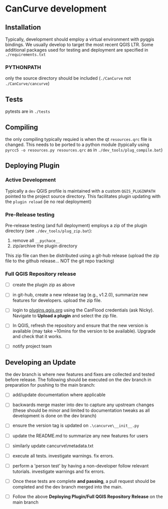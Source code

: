 # CanCurve development

## Installation
Typically, development should employ a virtual environment with pyqgis bindings. 
We usually develop to target the most recent QGIS LTR. 
Some additional packages used for testing and deployment are specified in `./requirements.txt`

### PYTHONPATH
only the source directory should be included (`./CanCurve` not `./CanCurve/cancurve`)

## Tests
pytests are in `./tests`

## Compiling
the only compiling typically requied is when the qt `resources.qrc` file is changed. This needs to be ported to a python module (typically using  `pyrcc5 -o resources.py resources.qrc` as in `./dev_tools/plug_compile.bat`)



## Deploying Plugin

### Active Development
Typically a `dev` QGIS profile is maintained with a custom `QGIS_PLUGINPATH` pointed to the project source directory. This facilitates plugin updating with the `plugin reload` (ie no real deployment) 

### Pre-Release testing
Pre-release testing (and full deployment) employs a zip of the plugin directory (see `./dev_tools/plug_zip.bat`):
1) remove all `__pychace__`
2) zip/archive the plugin directory

This zip file can then be distributed using a git-hub release (upload the zip file to the github release... NOT the git repo tracking)


### Full QGIS Repository release
- [ ] create the plugin zip as above

- [ ] in git-hub, create a new release tag (e.g., v1.2.0), summarize new features for developers. upload the zip file. 

- [ ] login to [plugins.qgis.org](https://plugins.qgis.org/accounts/login/?next=/plugins/my) using the CanFlood credentials (ask Nicky). Navigate to **Upload a plugin** and select the zip file.

- [ ] In QGIS, refresh the repository and ensure that the new version is available (may take ~10mins for the version to be available). Upgrade and check that it works.

- [ ] notify project team

## Developing an Update

the dev branch is where new features and fixes are collected and tested before release. The following should be executed on the dev branch in preparation for pushing to the main branch:

- [ ] add/update documentation where applicable

- [ ] backwards merge master into dev to capture any upstream changes (these should be minor and limited to documentation tweaks as all development is done on the dev branch)

- [ ] ensure the version tag is updated on `.\cancurve\__init__.py`

- [ ] update the README.md to summarize any new features for users

- [ ] similarly update cancurve\metadata.txt

- [ ] execute all tests. investigate warnings. fix errors. 

- [ ] perform a 'person test' by having a non-developer follow relevant tutorials. investigate warnings and fix errors.

- [ ] Once these tests are complete **and passing**, a pull request should be completed and the dev branch merged into the main.

- [ ] Follow the above **Deploying Plugin/Full QGIS Repository Release** on the main branch 